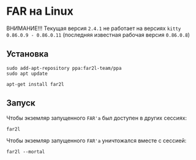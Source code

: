 FAR на Linux
============

ВНИМАНИЕ!!! Текущая версия `2.4.1` не работает на версиях `kitty` `0.86.0.9 - 0.86.0.11` (последняя известная рабочая версия `0.86.0.8`)


Установка
---------

    sudo add-apt-repository ppa:far2l-team/ppa
    sudo apt update

    apt-get install far2l


Запуск
------

Чтобы экземляр запущенного `FAR'а` был доступен в других сессиях:

    far2l

Чтобы экземляр запущенного `FAR'а` уничтожался вместе с сессией:

    far2l --mortal


